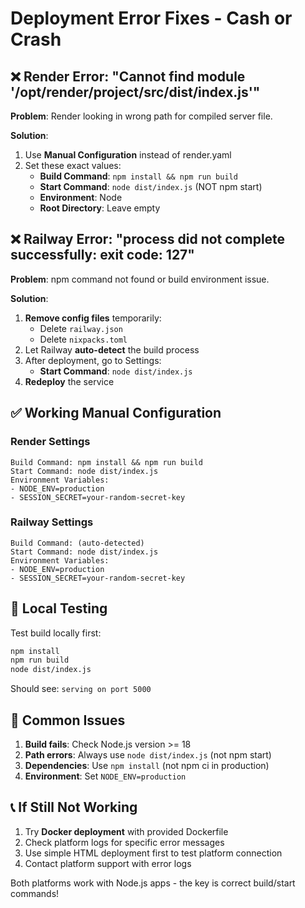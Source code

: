 # Deployment Error Fixes - Cash or Crash

## ❌ Render Error: "Cannot find module '/opt/render/project/src/dist/index.js'"

**Problem**: Render looking in wrong path for compiled server file.

**Solution**:
1. Use **Manual Configuration** instead of render.yaml
2. Set these exact values:
   - **Build Command**: `npm install && npm run build`
   - **Start Command**: `node dist/index.js` (NOT npm start)
   - **Environment**: Node
   - **Root Directory**: Leave empty

## ❌ Railway Error: "process did not complete successfully: exit code: 127"

**Problem**: npm command not found or build environment issue.

**Solution**:
1. **Remove config files** temporarily:
   - Delete `railway.json` 
   - Delete `nixpacks.toml`
2. Let Railway **auto-detect** the build process
3. After deployment, go to Settings:
   - **Start Command**: `node dist/index.js`
4. **Redeploy** the service

## ✅ Working Manual Configuration

### Render Settings
```
Build Command: npm install && npm run build
Start Command: node dist/index.js
Environment Variables:
- NODE_ENV=production
- SESSION_SECRET=your-random-secret-key
```

### Railway Settings  
```
Build Command: (auto-detected)
Start Command: node dist/index.js
Environment Variables:
- NODE_ENV=production
- SESSION_SECRET=your-random-secret-key
```

## 🔧 Local Testing

Test build locally first:
```bash
npm install
npm run build
node dist/index.js
```

Should see: `serving on port 5000`

## 🚨 Common Issues

1. **Build fails**: Check Node.js version >= 18
2. **Path errors**: Always use `node dist/index.js` (not npm start)
3. **Dependencies**: Use `npm install` (not npm ci in production)
4. **Environment**: Set `NODE_ENV=production`

## 📞 If Still Not Working

1. Try **Docker deployment** with provided Dockerfile
2. Check platform logs for specific error messages
3. Use simple HTML deployment first to test platform connection
4. Contact platform support with error logs

Both platforms work with Node.js apps - the key is correct build/start commands!